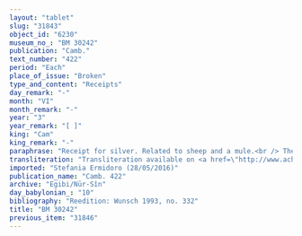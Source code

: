 ```yaml
---
layout: "tablet"
slug: "31843"
object_id: "6230"
museum_no_: "BM 30242"
publication: "Camb."
text_number: "422"
period: "Each"
place_of_issue: "Broken"
type_and_content: "Receipts"
day_remark: "-"
month: "VI"
month_remark: "-"
year: "3"
year_remark: "[ ]"
king: "Cam"
king_remark: "-"
paraphrase: "Receipt for silver. Related to sheep and a mule.<br /> The text concerns debts that <strong>B</strong> owes to <strong>A</strong>, partly being paid in the present document and partly still outstanding. The first (<em>u&#39;iltu</em>) debt concerns 657 sheep which <strong>B</strong> owes to <strong>A: B</strong> receives all the silver (that was promised to him), the earlier and later amounts, from <strong>A </strong>and<strong> D</strong> guaranteed for the delivery of the animals. However, the text record that he still owes silver for a mule and something else that is lost in a badly preserved passage. <strong>A</strong> receives from <strong>B</strong> payment for the interest on the silver of <strong>C</strong> till the end of Intercalary Ulūl (VI2) and the 10 shekels of silver, the capital amount of <strong>C</strong>. Names of 2 witnesses and the scribe.<br /> &nbsp;<br /> <strong>A </strong>= Iddin-Marduk/Iqī&scaron;āya//Nūr-S&icirc;n; <strong>B </strong>= Bēl-iqī&scaron;a/L&acirc;bā&scaron;i; <strong>C </strong>= Iddināya; <strong>D </strong>= Gimil-&Scaron;ama&scaron;"
transliteration: "Transliteration available on <a href=\"http://www.achemenet.com/fr/item/?/sources-textuelles/textes-par-regions/babylonie/babylone/1683031\" target=\"_blank\">Achemenet</a>"
imported: "Stefania Ermidoro (28/05/2016)"
publication_name: "Camb. 422"
archive: "Egibi/Nūr-Sîn"
day_babylonian_: "10"
bibliography: "Reedition: Wunsch 1993, no. 332"
title: "BM 30242"
previous_item: "31846"
---
```

